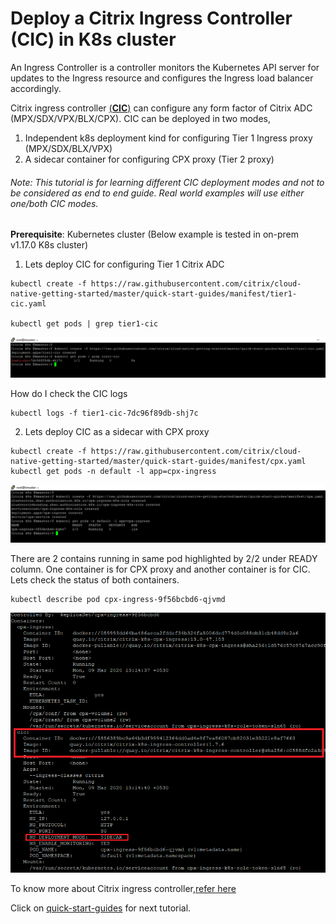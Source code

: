 # Deploy a Citrix Ingress Controller (CIC) in K8s cluster
An Ingress Controller is a controller monitors the Kubernetes API server for updates to the Ingress resource and configures the Ingress load balancer accordingly.

Citrix ingress controller <u>(**CIC**)</u> can configure any form factor of Citrix ADC (MPX/SDX/VPX/BLX/CPX).
CIC can be deployed in two modes, 
  1. Independent k8s deployment kind for configuring Tier 1 Ingress proxy (MPX/SDX/BLX/VPX)
  2. A sidecar container for configuring CPX proxy (Tier 2 proxy)

###### Note: This tutorial is for learning different CIC deployment modes and not to be considered as end to end guide. Real world examples will use either one/both CIC modes. 
**Prerequisite**: Kubernetes cluster (Below example is tested in on-prem v1.17.0 K8s cluster)

1. Lets deploy CIC for configuring Tier 1 Citrix ADC
```
kubectl create -f https://raw.githubusercontent.com/citrix/cloud-native-getting-started/master/quick-start-guides/manifest/tier1-cic.yaml

kubectl get pods | grep tier1-cic
```
![tier1-cic](images/tier1-cic.PNG)

How do I check the CIC logs
```
kubectl logs -f tier1-cic-7dc96f89db-shj7c
```


2. Lets deploy CIC as a sidecar with CPX proxy
```
kubectl create -f https://raw.githubusercontent.com/citrix/cloud-native-getting-started/master/quick-start-guides/manifest/cpx.yaml
kubectl get pods -n default -l app=cpx-ingress
```
![tier2-cic](images/tier2-cic.PNG)


There are 2 contains running in same pod highlighted by 2/2 under READY column. One container is for CPX proxy and another container is for CIC.
Lets check the status of both containers.
```
kubectl describe pod cpx-ingress-9f56bcbd6-qjvmd
```
![tier2-cic-pod](images/tier2-cic-pod.PNG)

 To know more about Citrix ingress controller,[refer here](https://github.com/citrix/citrix-k8s-ingress-controller)

Click on [quick-start-guides](https://github.com/citrix/cloud-native-getting-started/tree/master/quick-start-guides) for next tutorial.